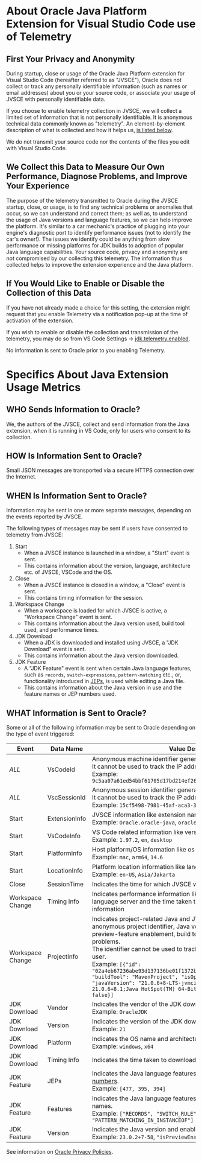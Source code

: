 # About Oracle Java Platform Extension for Visual Studio Code use of Telemetry
## First Your Privacy and Anonymity

During startup, close or usage of the Oracle Java Platform extension for Visual Studio Code (hereafter referred to as "JVSCE"), Oracle does not collect or track any personally identifiable information (such as names or email addresses) about you or your source code, or associate your usage of  JVSCE with personally identifiable data.

If  you choose to enable telemetry collection in JVSCE, we will collect a limited set of information that is not personally identifiable. It is anonymous technical data commonly known as "telemetry". An element-by-element description of what is collected and how it helps us, [is listed below](#specifics-about-java-extension-usage-metrics).

We do not transmit your source code nor the contents of the files you edit with Visual Studio Code.

## We Collect this Data to Measure Our Own Performance, Diagnose Problems, and Improve Your Experience
The purpose of the telemetry transmitted to Oracle during the JVSCE startup, close, or usage, is to find any technical problems or anomalies that occur, so we can understand and correct them; as well as, to understand the usage of Java versions and language features, so we can help improve the platform. It's similar to a car mechanic's practice of plugging into your engine's diagnostic port to identify performance issues (not to identify the car's owner!). The issues we identify could be anything from slow performance or missing platforms for JDK builds to adoption of popular Java language capabilities. Your source code, privacy and anonymity are not compromised by our collecting this telemetry. The information thus collected helps to improve the extension experience and the Java platform.

## If You Would Like to Enable or Disable the Collection of this Data
If you have not already made a choice for this setting, the extension might request that you enable Telemetry via a notification pop-up at the time of activation of the extension.  

If you wish to enable or disable the collection and transmission of the telemetry, you may do so from VS Code Settings &rarr; [jdk.telemetry.enabled](vscode://settings/jdk.telemetry.enabled).  

No information is sent to Oracle prior to you enabling Telemetry. 

# Specifics About Java Extension Usage Metrics
## WHO Sends Information to Oracle?
We, the authors of the JVSCE, collect and send information from the Java extension, when it is running in VS Code, only for users who consent to its collection.

## HOW Is Information Sent to Oracle?
Small JSON messages are transported via a secure HTTPS connection over the Internet.

## WHEN Is Information Sent to Oracle?
Information may be sent in one or more separate messages, depending on the events reported by JVSCE.

The following types of messages may be sent if users have consented to telemetry from JVSCE:
1. Start
    - When a JVSCE instance is launched in a window, a "Start" event is sent.
    - This contains information about the version, language, architecture etc. of JVSCE, VSCode and the OS.
2. Close
    - When a JVSCE instance is closed in a window, a "Close" event is sent.
    - This contains timing information for the session.
3. Workspace Change
    - When a workspace is loaded for which JVSCE is active, a "Workspace Change" event is sent.
    - This contains information about the Java version used, build tool used, and performance times.
4. JDK Download
    - When a JDK is downloaded and installed using JVSCE, a "JDK Download" event is sent.
    - This contains information about the Java version downloaded.
5. JDK Feature
    - A "JDK Feature" event is sent when certain Java language features, such as `records`, `switch-expressions`, `pattern-matching` etc., or, functionality introduced in [JEPs](https://openjdk.org/jeps/0), is used while editing a Java file.
    - This contains information about the Java version in use and the feature names or JEP numbers used. 

## WHAT Information is Sent to Oracle?
Some or all of the following information may be sent to Oracle depending on the type of event triggered:

| Event | Data Name      | Value Description                                            |
|-------|----------------|--------------------------------------------------------------|
| _ALL_ | VsCodeId       | Anonymous machine identifier generated by VS Code. <br>It cannot be used to track the IP address or identity of the user. <br>Example: `9c5aa07a61ed54bbf61705d17bd214ef269bbed8d5a557ba9e50658b31ffae79` |
| _ALL_ | VscSessionId   | Anonymous session identifier generated by VS Code. <br>It cannot be used to track the IP address or identity of the user. <br>Example: `15cf5498-7981-45af-aca3-34e0fa6e906c1716187959345` |
| Start | ExtensionInfo  | JVSCE information like extension name, id and version. <br>Example: `Oracle.oracle-java`, `oracle-java`, `23.1.0`   |
| Start | VsCodeInfo     | VS Code related information like version, language and host-type. <br>Example:  `1.97.2`, `en`, `desktop`  |
| Start | PlatformInfo   | Host platform/OS information like os name, architecture and version. <br>Example: `mac`, `arm64`, `14.6`  |
| Start | LocationInfo   | Platform location information like language-region and time-zone. <br>Example: `en-US`, `Asia/Jakarta`   |
| Close | SessionTime    | Indicates the time for which JVSCE was active in a session. |
| Workspace Change | Timing Info | Indicates performance information like the time taken to initialise the language server and the time taken to parse and load the project information |
| Workspace Change | ProjectInfo | Indicates project-related Java and JVSCE information like an anonymous project identifier, Java version, Java VM name, Java preview-feature enablement, build tool and whether project loading had problems. <br>The identifier cannot be used to track the IP address or identity of the user. <br>Example: `[{"id": "02a4eb67236abe93d137136be01f1372b8372e2230896932ef25267df32b4f52", "buildTool": "MavenProject", "isOpenedWithProblems": false, "javaVersion": "21.0.6+8-LTS-jvmci-23.1-b59;Oracle GraalVM 21.0.6+8.1;Java HotSpot(TM) 64-Bit Server VM", "isPreviewEnabled": false}]` |
| JDK Download  | Vendor      | Indicates the vendor of the JDK downloaded using JVSCE. <br>Example: `OracleJDK` |
| JDK Download  | Version     | Indicates the version of the JDK downloaded. <br>Example: `21` |
| JDK Download  | Platform    | Indicates the OS name and architecture of the downloaded JDK. <br>Example: `windows`, `x64` |
| JDK Download  | Timing Info | Indicates the time taken to download the JDK.           |
| JDK Feature   | JEPs        | Indicates the Java language features used as denoted by their [JEP numbers](https://openjdk.org/jeps/0). <br>Example: `[477, 395, 394]` |
| JDK Feature   | Features    | Indicates the Java language features used as denoted by their common names. <br>Example: `["RECORDS", "SWITCH_RULE", "PATTERN_MATCHING_IN_INSTANCEOF"]` |
| JDK Feature   | Version     | Indicates the Java version and enablement of Java preview-features. <br>Example: `23.0.2+7-58`, `"isPreviewEnabled": true` |

See information on [Oracle Privacy Policies](https://www.oracle.com/legal/privacy/).
